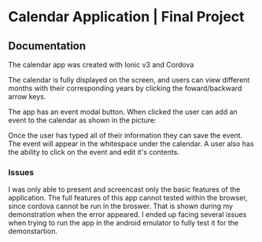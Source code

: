 # Calendar Application | Final Project

## Documentation

The calendar app was created with Ionic v3 and Cordova

<p>The calendar is fully displayed on the screen, and users can view different months with their corresponding years by clicking the foward/backward arrow keys.</p>

<p>The app has an event modal button. When clicked the user can add an event to the calendar as shown in the picture: </p>

<p>Once the user has typed all of their information they can save the event. The event will appear in the whitespace under the calendar. A user also has the ability to click on the event and edit it's contents. </p>

### Issues

<p>I was only able to present and screencast only the basic features of the application. The full features of this app cannot tested within the browser, since cordova cannot be run in the broswer. That is shown during my demonstration when the error appeared. I ended up facing several issues when trying to run the app in the android emulator to fully test it for the demonstartion. </p>
